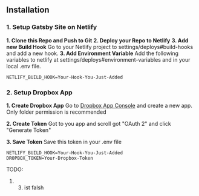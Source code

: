 

## Installation

### 1. Setup Gatsby Site on Netlify

**1. Clone this Repo and Push to Git**
**2. Deploy your Repo to Netlify**
**3. Add new Build Hook**
Go to your Netlify project to settings/deploys#build-hooks and add a new hook.
**3. Add Environment Variable**
Add the following variables to netlify at settings/deploys#environment-variables and in your local .env file.

```
NETLIFY_BUILD_HOOK=Your-Hook-You-Just-Added
```

### 2. Setup Dropbox App

**1. Create Dropbox App**
Go to [Dropbox App Console](https://www.dropbox.com/developers/apps/create) and create a new app. Only folder permission is recommended

**2. Create Token**
Got to you app and scroll got "OAuth 2" and click "Generate Token"

**3. Save Token**
Save this token in your .env file

```
NETLIFY_BUILD_HOOK=Your-Hook-You-Just-Added
DROPBOX_TOKEN=Your-Dropbox-Token
```


TODO:
1. 3. ist falsh
